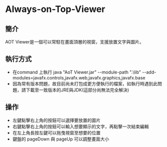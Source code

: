# Always-on-Top-Viewer

## 簡介
AOT Viewer是一個可以常駐在畫面頂層的視窗，支援放置文字與圖片。

## 執行方式
* 在command 上執行 java "AoT Viewer.jar" --module-path ".\lib" --add-modules=javafx.controls,javafx.web,javafx.graphics,javafx.base
* 因為常有版本問題，故目前尚未打包成更方便執行的檔案，如執行時遇到此問題，請下載至一致版本的JRE與JDK(這部分尚無法完全解決)


## 操作
* 左鍵點擊右上角的按鈕可以選擇要放置的圖片
* 右鍵點擊右上角的按鈕可以輸入想要顯示的文字，再點擊一次結束編輯
* 在左上角長按左鍵可以拖曳視窗至想要的位置
* 鍵盤的 pageDown 與 pageUp 可以調整畫面大小
